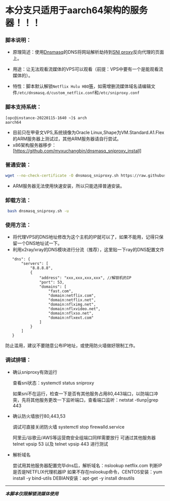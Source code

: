 # 本分支只适用于aarch64架构的服务器！！！

### 脚本说明：

* 原理简述：使用[Dnsmasq](http://thekelleys.org.uk/dnsmasq/doc.html)的DNS将网站解析劫持到[SNI proxy](https://github.com/dlundquist/sniproxy)反向代理的页面上。

* 用途：让无法观看流媒体的VPS可以观看（前提：VPS中要有一个是能观看流媒体的）。

* 特性：脚本默认解锁`Netflix Hulu HBO`[等](https://github.com/myxuchangbin/dnsmasq_sniproxy_install/blob/master/proxy-domains.txt)，如需增删流媒体域名请编辑文件`/etc/dnsmasq.d/custom_netflix.conf`和`/etc/sniproxy.conf`

### 脚本支持系统：
```
[opc@instance-20220115-1640 ~]$ arch
aarch64

```
* 目前只在甲骨文VPS,系统镜像为Oracle Linux,Shape为VM.Standard.A1.Flex的ARM服务器上测试过，其他ARM服务器请自行尝试。
* x86架构服务器移步：[https://github.com/myxuchangbin/dnsmasq_sniproxy_install]

### 普通安装：
``` Bash
wget --no-check-certificate -O dnsmasq_sniproxy.sh https://raw.githubusercontent.com/zhouh047/dnsmasq_sniproxy_install/dnsmasq_sniproxy_aarch64/dnsmasq_sniproxy.sh && bash dnsmasq_sniproxy.sh -i
```
* ARM服务器无法使用快速安装，所以只能选择普通安装。

### 卸载方法：
``` Bash
 bash dnsmasq_sniproxy.sh -u
```

### 使用方法：
- 将代理VPS的DNS地址修改为这个主机的IP就可以了，如果不能用，记得只保留一个DNS地址试一下。
- 利用x2ray/xray的DNS模块进行分流（推荐），这里贴一下ray的DNS配置文件
 ```
	"dns": {
        "servers": [
		    "8.8.8.8",
            {
                "address": "xxx,xxx,xxx,xxx", //解锁机的IP
                "port": 53,
                "domains": [
                    "fast.com",
                    "domain:netflix.com",
                    "domain:netflix.net",
                    "domain:nflximg.net",
                    "domain:nflxvideo.net",
                    "domain:nflxso.net",
                    "domain:nflxext.com"
                ]
            }
        ]
    }
 ```
防止滥用，建议不要随意公布IP地址，或使用防火墙做好限制工作。

### 调试排错：
- 确认sniproxy有效运行

  查看sni状态：systemctl status sniproxy

  如果sni不在运行，检查一下是否有其他服务占用80,443端口，以防端口冲突，先将其他服务更改一下监听端口，查看端口监听：netstat -tlunp|grep 443

- 确认防火墙放行80,443,53

  调试可直接关闭防火墙 systemctl stop firewalld.service

  阿里云/谷歌云/AWS等运营商安全组端口同样需要放行
  可通过其他服务器 telnet vpsip 53 以及 telnet vpsip 443 进行测试

- 解析域名

  尝试用其他服务器配置完毕dns后，解析域名：nslookup netflix.com 判断IP是否是NETFLIX代理机器IP
  如果不存在nslookup命令，CENTOS安装：yum install -y bind-utils DEBIAN安装：apt-get -y install dnsutils

---

___本脚本仅限解锁流媒体使用___
